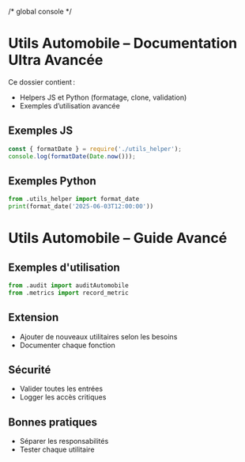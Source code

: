 /* global console */
# Utils Automobile – Documentation Ultra Avancée

Ce dossier contient :
- Helpers JS et Python (formatage, clone, validation)
- Exemples d’utilisation avancée

## Exemples JS
```js
const { formatDate } = require('./utils_helper');
console.log(formatDate(Date.now()));
```

## Exemples Python
```python
from .utils_helper import format_date
print(format_date('2025-06-03T12:00:00'))
```

# Utils Automobile – Guide Avancé

## Exemples d'utilisation

```python
from .audit import auditAutomobile
from .metrics import record_metric
```

## Extension
- Ajouter de nouveaux utilitaires selon les besoins
- Documenter chaque fonction

## Sécurité
- Valider toutes les entrées
- Logger les accès critiques

## Bonnes pratiques
- Séparer les responsabilités
- Tester chaque utilitaire
